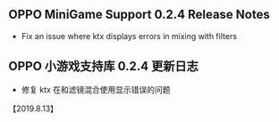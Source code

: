 ## OPPO MiniGame Support 0.2.4 Release Notes

* Fix an issue where ktx displays errors in mixing with filters
## OPPO 小游戏支持库 0.2.4 更新日志
* 修复 ktx 在和滤镜混合使用显示错误的问题

【2019.8.13】